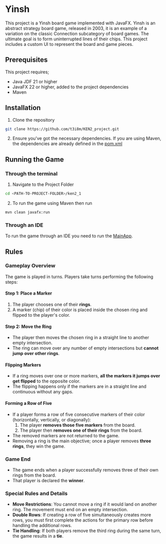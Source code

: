 
# Yinsh


This project is a Yinsh board game implemented with JavaFX. Yinsh is an abstract strategy board game, released in 2003, it is an example of a variation on the classic Connection subcategory of board games. The ultimate goal is to form uninterrupted lines of their chips. This project includes a custom UI to represent the board and game pieces.

## Prerequisites
This project requires;

- Java JDF 21 or higher
- JavaFX 22 or higher, added to the project dependencies
- Maven


## Installation

1. Clone the repository
```bash
git clone https://github.com/t3i8m/KEN2_project.git
```
2. Ensure you've got the necessary dependencies. If you are using Maven, the dependencies are already defined in the [pom.xml](https://github.com/t3i8m/KEN2_project/blob/main/ken2/pom.xml)

## Running the Game
### Through the terminal
1. Navigate to the Project Folder
```bash
cd <PATH-TO-PROJECT-FOLDER>/ken2_1
```
2. To run the game using Maven then run
```bash
mvn clean javafx:run
```

### Through an IDE
To run the game through an IDE you need to run the [MainApp](https://github.com/t3i8m/KEN2_project/blob/main/ken2/src/main/java/com/ken2/ui/MainApp.java).


## Rules
### Gameplay Overview
The game is played in turns. Players take turns performing the following steps:

#### **Step 1: Place a Marker**
1. The player chooses one of their **rings**.
2. A marker (chip) of their color is placed inside the chosen ring and flipped to the player's color.

#### **Step 2: Move the Ring**
- The player then moves the chosen ring in a straight line to another empty intersection.
- The ring can move over any number of empty intersections but **cannot jump over other rings**.

#### **Flipping Markers**
- If a ring moves over one or more markers, **all the markers it jumps over get flipped** to the opposite color.
- The flipping happens only if the markers are in a straight line and continuous without any gaps.

#### **Forming a Row of Five**
- If a player forms a row of five consecutive markers of their color (horizontally, vertically, or diagonally):
  1. The player **removes those five markers** from the board.
  2. The player then **removes one of their rings** from the board.
- The removed markers are not returned to the game.
- Removing a ring is the main objective; once a player removes **three rings**, they win the game.

### **Game End**
- The game ends when a player successfully removes three of their own rings from the board.
- That player is declared the **winner**.

### **Special Rules and Details**
- **Move Restrictions**: You cannot move a ring if it would land on another ring. The movement must end on an empty intersection.
- **Double Rows**: If creating a row of five simultaneously creates more rows, you must first complete the actions for the primary row before handling the additional rows.
- **Tie Handling**: If both players remove the third ring during the same turn, the game results in a **tie**.
